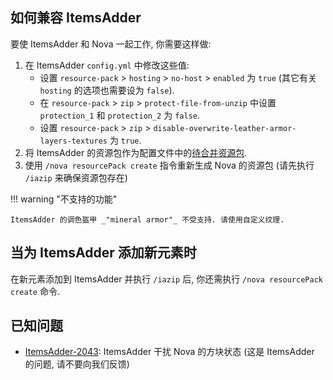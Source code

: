 ## 如何兼容 ItemsAdder

要使 ItemsAdder 和 Nova 一起工作, 你需要这样做:

1. 在 ItemsAdder `config.yml` 中修改这些值:
    - 设置 `resource-pack` > `hosting` > `no-host` > `enabled` 为 `true` (其它有关 `hosting` 的选项也需要设为 `false`).
    - 在 `resource-pack` > `zip` > `protect-file-from-unzip` 中设置 `protection_1` 和 `protection_2` 为 `false`.
    - 设置 `resource-pack` > `zip` > `disable-overwrite-leather-armor-layers-textures` 为 `true`.
2. 将 ItemsAdder 的资源包作为配置文件中的[待合并资源包](../setup.md#_3).
3. 使用 `/nova resourcePack create` 指令重新生成 Nova 的资源包 (请先执行 `/iazip` 来确保资源包存在)

!!! warning "不支持的功能"

    ItemsAdder 的调色盔甲 _"mineral armor"_ 不受支持. 请使用自定义纹理.

## 当为 ItemsAdder 添加新元素时

在新元素添加到 ItemsAdder 并执行 `/iazip` 后, 你还需执行 `/nova resourcePack create` 命令.

## 已知问题

* [ItemsAdder-2043](https://github.com/PluginBugs/Issues-ItemsAdder/issues/2043): ItemsAdder 干扰 Nova 的方块状态
  (这是 ItemsAdder 的问题, 请不要向我们反馈)